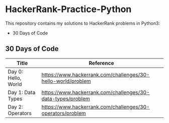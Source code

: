 # HackerRank-Practice-Python

This repository contains my solutions to HackerRank problems in Python3:

* 30 Days of Code

## 30 Days of Code



Title        | Reference
------------ | -------------
Day 0: Hello, World |  https://www.hackerrank.com/challenges/30-hello-world/problem
Day 1: Data Types   |  https://www.hackerrank.com/challenges/30-data-types/problem
Day 2: Operators   |  https://www.hackerrank.com/challenges/30-operators/problem
